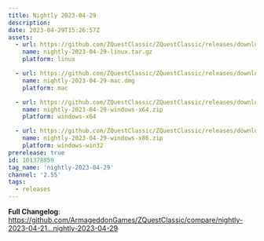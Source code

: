 ```yaml
---
title: Nightly 2023-04-29
description: 
date: 2023-04-29T15:26:57Z
assets: 
  - url: https://github.com/ZQuestClassic/ZQuestClassic/releases/download/nightly-2023-04-29/nightly-2023-04-29-linux.tar.gz
    name: nightly-2023-04-29-linux.tar.gz
    platform: linux

  - url: https://github.com/ZQuestClassic/ZQuestClassic/releases/download/nightly-2023-04-29/nightly-2023-04-29-mac.dmg
    name: nightly-2023-04-29-mac.dmg
    platform: mac

  - url: https://github.com/ZQuestClassic/ZQuestClassic/releases/download/nightly-2023-04-29/nightly-2023-04-29-windows-x64.zip
    name: nightly-2023-04-29-windows-x64.zip
    platform: windows-x64

  - url: https://github.com/ZQuestClassic/ZQuestClassic/releases/download/nightly-2023-04-29/nightly-2023-04-29-windows-x86.zip
    name: nightly-2023-04-29-windows-x86.zip
    platform: windows-win32
prerelease: true
id: 101378859
tag_name: 'nightly-2023-04-29'
channel: '2.55'
tags:
  - releases
---
```


**Full Changelog**: https://github.com/ArmageddonGames/ZQuestClassic/compare/nightly-2023-04-21...nightly-2023-04-29
